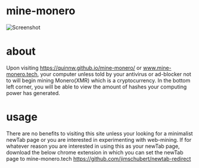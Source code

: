 # mine-monero
![Screenshot](https://i.imgur.com/v1Hky2q.png)

# about
Upon visiting https://quinnw.github.io/mine-monero/ or www.mine-monero.tech, your computer unless told by your antivirus or ad-blocker not to will begin mining Monero(XMR) which is a cryptocurrency. In the bottom left corner, you will be able to view the amount of hashes your computing power has generated.

# usage
There are no benefits to visiting this site unless your looking for a minimalist newTab page or you are interested in experimenting with web-mining. If for whatever reason you are interested in using this as your newTab page, download the below chrome extension in which you can set the newTab page to mine-monero.tech
https://github.com/jimschubert/newtab-redirect
